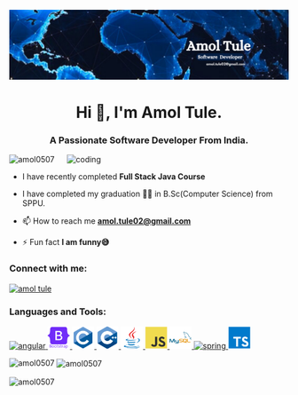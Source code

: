 ![logo](https://github.com/Amol0507/Amol0507/blob/main/Add%20a%20heading_20240316_225532_0000.png)
<h1 align="center">Hi 👋, I'm Amol Tule.</h1>
<h3 align="center">A Passionate Software Developer From India.</h3>
<img align="right" alt="coding" width="400"src="https://static.wixstatic.com/media/b313a9_89ebec0c5f384c65a9551f0c1ec18ca9~mv2.gif">
<p align="left"> <img src="https://komarev.com/ghpvc/?username=amol0507&label=Profile%20views&color=0e75b6&style=flat" alt="amol0507" /> </p>

- I have recently completed **Full Stack Java Course**

- I have completed my graduation 🧑‍🎓 in B.Sc(Computer Science) from SPPU.

- 📫 How to reach me **amol.tule02@gmail.com**

- ⚡ Fun fact **I am funny😅**

<h3 align="left">Connect with me:</h3>
<p align="left">
<a href="https://linkedin.com/in/amol tule" target="blank"><img align="center" src="https://raw.githubusercontent.com/rahuldkjain/github-profile-readme-generator/master/src/images/icons/Social/linked-in-alt.svg" alt="amol tule" height="30" width="40" /></a>
</p>

<h3 align="left">Languages and Tools:</h3>
<p align="left"> <a href="https://angular.io" target="_blank" rel="noreferrer"> <img src="https://angular.io/assets/images/logos/angular/angular.svg" alt="angular" width="40" height="40"/> </a> <a href="https://getbootstrap.com" target="_blank" rel="noreferrer"> <img src="https://raw.githubusercontent.com/devicons/devicon/master/icons/bootstrap/bootstrap-plain-wordmark.svg" alt="bootstrap" width="40" height="40"/> </a> <a href="https://www.cprogramming.com/" target="_blank" rel="noreferrer"> <img src="https://raw.githubusercontent.com/devicons/devicon/master/icons/c/c-original.svg" alt="c" width="40" height="40"/> </a> <a href="https://www.w3schools.com/cpp/" target="_blank" rel="noreferrer"> <img src="https://raw.githubusercontent.com/devicons/devicon/master/icons/cplusplus/cplusplus-original.svg" alt="cplusplus" width="40" height="40"/> </a> <a href="https://www.java.com" target="_blank" rel="noreferrer"> <img src="https://raw.githubusercontent.com/devicons/devicon/master/icons/java/java-original.svg" alt="java" width="40" height="40"/> </a> <a href="https://developer.mozilla.org/en-US/docs/Web/JavaScript" target="_blank" rel="noreferrer"> <img src="https://raw.githubusercontent.com/devicons/devicon/master/icons/javascript/javascript-original.svg" alt="javascript" width="40" height="40"/> </a> <a href="https://www.mysql.com/" target="_blank" rel="noreferrer"> <img src="https://raw.githubusercontent.com/devicons/devicon/master/icons/mysql/mysql-original-wordmark.svg" alt="mysql" width="40" height="40"/> </a> <a href="https://spring.io/" target="_blank" rel="noreferrer"> <img src="https://www.vectorlogo.zone/logos/springio/springio-icon.svg" alt="spring" width="40" height="40"/> </a> <a href="https://www.typescriptlang.org/" target="_blank" rel="noreferrer"> <img src="https://raw.githubusercontent.com/devicons/devicon/master/icons/typescript/typescript-original.svg" alt="typescript" width="40" height="40"/> </a> </p>

<p><img align="left" src="https://github-readme-stats.vercel.app/api/top-langs?username=amol0507&show_icons=true&locale=en&layout=compact" alt="amol0507" /></p>

<p>&nbsp;<img align="center" src="https://github-readme-stats.vercel.app/api?username=amol0507&show_icons=true&locale=en" alt="amol0507" /></p>

<p><img align="center" src="https://github-readme-streak-stats.herokuapp.com/?user=amol0507&" alt="amol0507" /></p>
